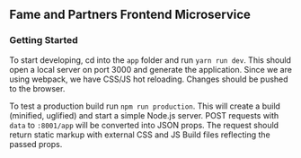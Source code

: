 ## Fame and Partners Frontend Microservice

### Getting Started
To start developing, cd into the `app` folder and  run `yarn run dev`. This should open a local server on port 3000 and generate the application. Since we are using webpack, we have CSS/JS hot reloading. Changes should be pushed to the browser.

To test a production build run `npm run production`. This will create a build (minified, uglified) and start a simple Node.js server. POST requests with `data` to `:8001/app` will be converted into JSON props. The request should return static markup with external CSS and JS Build files reflecting the passed props.
